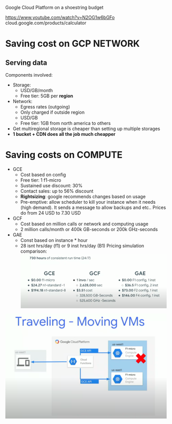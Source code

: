 Google Cloud Platform on a shoestring budget 

https://www.youtube.com/watch?v=N2OG1w6bGFo
cloud.google.com/products/calculator

# Saving cost on GCP NETWORK
## Serving data
Components involved:
- Storage:
	- USD/GB/month
	- Free tier: 5GB per **region**
- Network:
	- Egress rates (outgoing)
	- Only charged if outside region
	- USD/GB
	- Free tier: 1GB from north america to others
- Get multiregional storage is cheaper than setting up multiple storages
- **1 bucket + CDN does all the job much cheapper**

# Saving costs on COMPUTE
- GCE
	- Cost based on config
	- Free tier: 1 f1-micro
	- Sustained use discount: 30%
	- Contact sales: up to 56% discount
	- **Rightsizing**: google recommends changes based on usage
	- Pre-emptive: allow scheduler to kill your instance when it needs (high demand). It sends a message to allow backups and etc.. Prices do from 24 USD to 7.30 USD
- GCF
	- Cost based on million calls or network and computing usage
	- 2 million calls/month or 400k GB-seconds or 200k GHz-seconds
- GAE
	- Const based on instance * hour
	- 28 isnt hrs/day (f1) or 9 inst hrs/day (B1)
Pricing simulation comparison:
![b1034b11723b7cce46720592638e2150.png](..//_resources/140929a900094c528c40432062083f76.png)

![30cdfc04a90b9d7085ca0b71e43488dd.png](..//_resources/c30411ba0af84294a69db61c94c4c837.png)